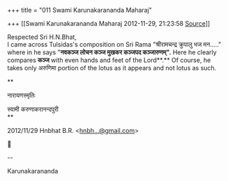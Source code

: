 +++
title = "011 Swami Karunakarananda Maharaj"

+++
[[Swami Karunakarananda Maharaj	2012-11-29, 21:23:58 [Source](https://groups.google.com/g/bvparishat/c/79FGgLCstkM)]]



Respected Sri H.N.Bhat,  
I came across Tulsidas's composition on Sri Rama "श्रीरामचन्द्र क्रुपालु भज मन....." where in he says "**नवकञ्ज लोचन कञ्ज मुखकर कञ्जपद कञ्जारुणम्".** Here he clearly compares **कञ्ज** with even hands and feet of the Lord**.** Of course, he takes only अरुणिमा portion of the lotus as it appears and not lotus as such.

**  
  
  
नारायणस्मृतिः  
  
स्वामी करुणाकरानन्दपुरी  
**

  
  

2012/11/29 Hnbhat B.R. \<[hnbh...@gmail.com]()\>



  
  
  
--  
  
  
Karunakarananda  

